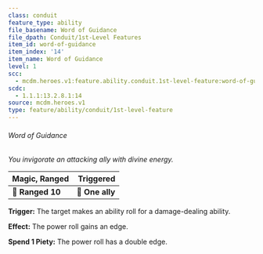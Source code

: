 ```yaml
---
class: conduit
feature_type: ability
file_basename: Word of Guidance
file_dpath: Conduit/1st-Level Features
item_id: word-of-guidance
item_index: '14'
item_name: Word of Guidance
level: 1
scc:
  - mcdm.heroes.v1:feature.ability.conduit.1st-level-feature:word-of-guidance
scdc:
  - 1.1.1:13.2.8.1:14
source: mcdm.heroes.v1
type: feature/ability/conduit/1st-level-feature
---
```


###### Word of Guidance

*You invigorate an attacking ally with divine energy.*

| **Magic, Ranged** |   **Triggered** |
| ----------------- | --------------: |
| **📏 Ranged 10**  | **🎯 One ally** |

**Trigger:** The target makes an ability roll for a damage-dealing ability.

**Effect:** The power roll gains an edge.

**Spend 1 Piety:** The power roll has a double edge.
